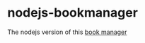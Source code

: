 # nodejs-bookmanager

The nodejs version of this [book manager](https://github.com/djdeo/book-manager)
